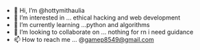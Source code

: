 - 👋 Hi, I’m @hottymithaulia
- 👀 I’m interested in ... ethical hacking and web development  
- 🌱 I’m currently learning ...python and algorithms
- 💞️ I’m looking to collaborate on ... nothing for rn i need guidance  
- 📫 How to reach me ... @gamep8549@gmail.com 

<!---
hottymithaulia/hottymithaulia is a ✨ special ✨ repository because its `README.md` (this file) appears on your GitHub profile.
You can click the Preview link to take a look at your changes.
--->
